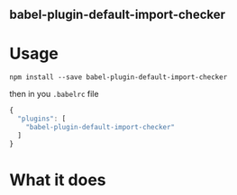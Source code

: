 babel-plugin-default-import-checker
------------------------------


Usage
===============

```
npm install --save babel-plugin-default-import-checker
```

then in you `.babelrc` file

```javascript
{
  "plugins": [
    "babel-plugin-default-import-checker"
  ]
}
```

What it does
======================
